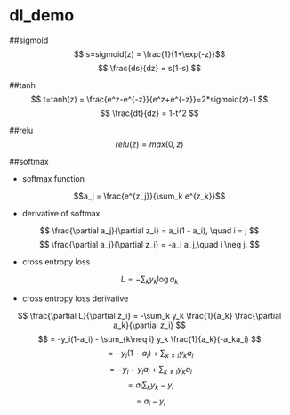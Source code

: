 # dl_demo

##sigmoid
$$ s=sigmoid(z) = \frac{1}{1+\exp(-z)}$$
$$ \frac{ds}{dz} = s(1-s) $$

##tanh
$$ t=tanh(z) = \frac{e^z-e^{-z}}{e^z+e^{-z}}=2*sigmoid(z)-1 $$
$$ \frac{dt}{dz} = 1-t^2 $$

##relu
$$ relu(z) = max(0,z) $$

##softmax
* softmax function

$$a_j = \frac{e^{z_j}}{\sum_k e^{z_k}}$$

* derivative of softmax

$$ \frac{\partial a_j}{\partial z_i} = a_i(1 - a_i), \quad i = j $$
$$ \frac{\partial a_j}{\partial z_i} = -a_i a_j,\quad i \neq j. $$

* cross entropy loss

$$L = -\sum_k y_k \log a_k$$

* cross entropy loss derivative

$$ \frac{\partial L}{\partial z_i} = -\sum_k y_k \frac{1}{a_k} \frac{\partial a_k}{\partial z_i} $$
$$ = -y_i(1-a_i) - \sum_{k\neq i} y_k \frac{1}{a_k}(-a_ka_i) $$
$$ = -y_i(1-a_i) + \sum_{k\neq i} y_k a_i $$
$$ = -y_i+y_ia_i + \sum_{k\neq i} y_k a_i $$
$$ = a_i \sum_ky_k - y_i $$
$$ = a_i-y_i $$





